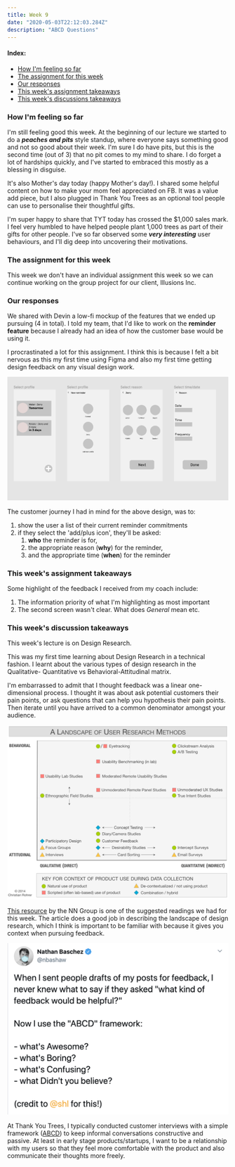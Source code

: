 ```yaml
---
title: Week 9
date: "2020-05-03T22:12:03.284Z"
description: "ABCD Questions"
---
```


#### Index:

- [How I'm feeling so far](#howAmIfeeling)
- [The assignment for this week](#assignment)
- [Our responses](#responses)
- [This week's assignment takeaways](#assignmentTakeaways)
- [This week's discussions takeaways](#discussionTakeaways)

### <a name="howAmIfeeling"></a> How I'm feeling so far
I'm still feeling good this week. At the beginning of our lecture we started to do a ***peaches and pits*** style standup, where everyone says something good and not so good about their week. I'm sure I do have pits, but this is the second time (out of 3) that no pit comes to my mind to share. I do forget a lot of hardships quickly, and I've started to embraced this mostly as a blessing in disguise.

It's also Mother's day today (happy Mother's day!). I shared some helpful content on how to make your mom feel appreciated on FB. It was a value add piece, but I also plugged in Thank You Trees as an optional tool people can use to personalise their thoughtful gifts.

I'm super happy to share that TYT today has crossed the $1,000 sales mark. I feel very humbled to have helped people plant 1,000 trees as part of their gifts for other people. I've so far observed some ***very interesting*** user behaviours, and I'll dig deep into uncovering their motivations.

### <a name="assignment"></a> The assignment for this week
This week we don't have an individual assignment this week so we can continue working on the group project for our client, Illusions Inc. 

### <a name="responses"></a> Our responses
We shared with Devin a low-fi mockup of the features that we ended up pursuing (4 in total). I told my team, that I'd like to work on the **reminder feature** because I already had an idea of how the customer base would be using it. 

I procrastinated a lot for this assignment. I think this is because I felt a bit nervous as this my first time using Figma and also my first time getting design feedback on any visual design work.

![Figma low-fi flow](./figma_plant_lo_fi.png)

The customer journey I had in mind for the above design, was to: 
1. show the user a list of their current reminder commitments
2. if they select the 'add/plus icon', they'll be asked:
    1. **who** the reminder is for,
    2. the appropriate reason (**why**) for the reminder,
    3. and the appropriate time (**when**) for the reminder

### <a name="assignmentTakeaways"></a> This week's assignment takeaways
Some highlight of the feedback I received from my coach include: 
1. The information priority of what I'm highlighting as most important
2. The second screen wasn't clear. What does *General* mean etc. 

### <a name="discussionTakeaways"></a> This week's discussion takeaways
This week's lecture is on Design Research. 

This was my first time learning about Design Research in a technical fashion. I learnt about the various types of design research in the Qualitative- Quantitative vs Behavioral-Attitudinal  matrix. 

I'm embarrassed to admit that I thought feedback was a linear one-dimensional process. I thought it was about ask potential customers their pain points, or ask questions that can help you hypothesis their pain points. Then iterate until you have arrived to a common denominator amongst your audience. 

![User Research methods](./user-research-methods.png)

[This resource](https://www.nngroup.com/articles/which-ux-research-methods/) by the NN Group is one of the suggested readings we had for this week. The article does a good job in describing the landscape of design research, which I think is important to be familiar with because it gives you context when pursuing feedback.  

![ABCD](./ABCD.png)

At Thank You Trees, I typically conducted customer interviews with a simple framework ([ABCD](https://twitter.com/nbashaw/status/1237131727635501056?lang=en)) to keep informal conversations constructive and passive. At least in early stage products/startups, I want to be a relationship with my users so that they feel more comfortable with the product and also communicate their thoughts more freely.
